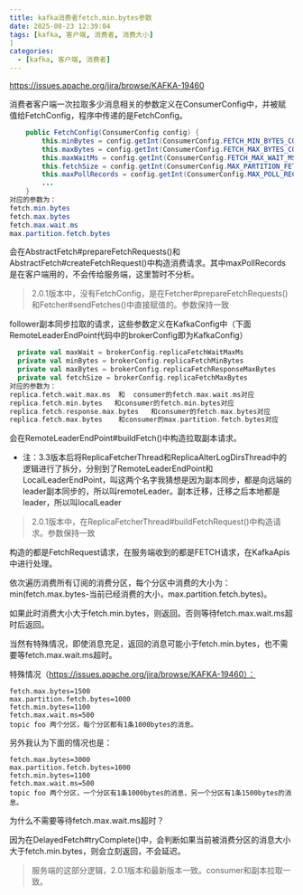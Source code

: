 ```yaml
---
title: kafka消费者fetch.min.bytes参数
date: 2025-08-23 12:39:04
tags: [kafka, 客户端, 消费者, 消费大小]
]
categories:
  - [kafka, 客户端, 消费者]
---
```


https://issues.apache.org/jira/browse/KAFKA-19460

消费者客户端一次拉取多少消息相关的参数定义在ConsumerConfig中，并被赋值给FetchConfig，程序中传递的是FetchConfig。

<!--more-->

```java
    public FetchConfig(ConsumerConfig config) {
        this.minBytes = config.getInt(ConsumerConfig.FETCH_MIN_BYTES_CONFIG);
        this.maxBytes = config.getInt(ConsumerConfig.FETCH_MAX_BYTES_CONFIG);
        this.maxWaitMs = config.getInt(ConsumerConfig.FETCH_MAX_WAIT_MS_CONFIG);
        this.fetchSize = config.getInt(ConsumerConfig.MAX_PARTITION_FETCH_BYTES_CONFIG);
        this.maxPollRecords = config.getInt(ConsumerConfig.MAX_POLL_RECORDS_CONFIG);
		...
    }
对应的参数为：
fetch.min.bytes
fetch.max.bytes
fetch.max.wait.ms
max.partition.fetch.bytes
```

会在AbstractFetch#prepareFetchRequests()和AbstractFetch#createFetchRequest()中构造消费请求。其中maxPollRecords是在客户端用的，不会传给服务端，这里暂时不分析。

> 2.0.1版本中，没有FetchConfig，是在Fetcher#prepareFetchRequests()和Fetcher#sendFetches()中直接赋值的。参数保持一致



follower副本同步拉取的请求，这些参数定义在KafkaConfig中（下面RemoteLeaderEndPoint代码中的brokerConfig即为KafkaConfig）

```scala
  private val maxWait = brokerConfig.replicaFetchWaitMaxMs
  private val minBytes = brokerConfig.replicaFetchMinBytes
  private val maxBytes = brokerConfig.replicaFetchResponseMaxBytes
  private val fetchSize = brokerConfig.replicaFetchMaxBytes
对应的参数为：
replica.fetch.wait.max.ms  和  consumer的fetch.max.wait.ms对应
replica.fetch.min.bytes   和consumer的fetch.min.bytes对应
replica.fetch.response.max.bytes   和consumer的fetch.max.bytes对应
replica.fetch.max.bytes    和consumer的max.partition.fetch.bytes对应
```

会在RemoteLeaderEndPoint#buildFetch()中构造拉取副本请求。

* 注：3.3版本后将ReplicaFetcherThread和ReplicaAlterLogDirsThread中的逻辑进行了拆分，分别到了RemoteLeaderEndPoint和LocalLeaderEndPoint，叫这两个名字我猜想是因为副本同步，都是向远端的leader副本同步的，所以叫remoteLeader。副本迁移，迁移之后本地都是leader，所以叫localLeader

> 2.0.1版本中，在ReplicaFetcherThread#buildFetchRequest()中构造请求。参数保持一致



构造的都是FetchRequest请求，在服务端收到的都是FETCH请求，在KafkaApis中进行处理。

依次遍历消费所有订阅的消费分区，每个分区中消费的大小为：min(fetch.max.bytes-当前已经消费的大小，max.partition.fetch.bytes)。

如果此时消费大小大于fetch.min.bytes，则返回。否则等待fetch.max.wait.ms超时后返回。

当然有特殊情况，即使消息充足，返回的消息可能小于fetch.min.bytes，也不需要等fetch.max.wait.ms超时。

特殊情况（https://issues.apache.org/jira/browse/KAFKA-19460）：

```
fetch.max.bytes=1500
max.partition.fetch.bytes=1000
fetch.min.bytes=1100
fetch.max.wait.ms=500
topic foo 两个分区，每个分区都有1条1000bytes的消息。
```

另外我认为下面的情况也是：

```
fetch.max.bytes=3000
max.partition.fetch.bytes=1000
fetch.min.bytes=1100
fetch.max.wait.ms=500
topic foo 两个分区，一个分区有1条1000bytes的消息，另一个分区有1条1500bytes的消息。
```

为什么不需要等待fetch.max.wait.ms超时？

因为在DelayedFetch#tryComplete()中，会判断如果当前被消费分区的消息大小大于fetch.min.bytes，则会立刻返回，不会延迟。

> 服务端的这部分逻辑，2.0.1版本和最新版本一致。consumer和副本拉取一致。







